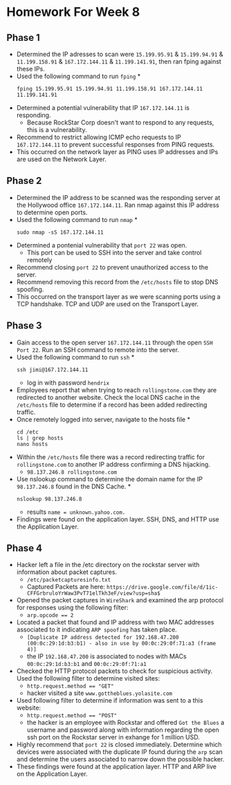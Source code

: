 # **Homework For Week 8**

## **Phase 1**

 * Determined the IP adresses to scan were `15.199.95.91` & `15.199.94.91` & `11.199.158.91` & `167.172.144.11` & `11.199.141.91`, then ran fping against these IPs.
 * Used the following command to run `fping`
    * 
    ```
    fping 15.199.95.91 15.199.94.91 11.199.158.91 167.172.144.11 11.199.141.91
    ```
 * Determined a potential vulnerability that IP `167.172.144.11` is responding.
    * Because RockStar Corp doesn't want to respond to any requests, this is a vulnerability.
 * Recommend to restrict allowing ICMP echo requests to IP `167.172.144.11` to prevent successful responses from PING requests.
 * This occurred on the network layer as PING uses IP addresses and IPs are used on the Network Layer.

## **Phase 2**

 * Determined the IP address to be scanned was the responding server at the Hollywood office `167.172.144.11`. Ran nmap against this IP address to determine open ports.
 * Used the following command to run `nmap`
    * 
    ``` 
    sudo nmap -sS 167.172.144.11
    ```
 * Determined a pontenial vulnerability that `port 22` was open.
    * This port can be used to SSH into the server and take control remotely
 * Recommend closing `port 22` to prevent unauthorized access to the server.
 * Recommend removing this record from the `/etc/hosts` file to stop DNS spoofing.
 * This occurred on the transport layer as we were scanning ports using a TCP handshake. TCP and UDP are used on the Transport Layer.

 ## **Phase 3**

 * Gain access to the open server `167.172.144.11` through the open `SSH Port 22`. Run an SSH command to remote into the server.
 * Used the following command to run `ssh`
    * 
    ```
    ssh jimi@167.172.144.11
    ```
    * log in with password `hendrix`
 * Employees report that when trying to reach `rollingstone.com` they are redirected to another website. Check the local DNS cache in the `/etc/hosts` file to determine if a record has been added redirecting traffic.
 * Once remotely logged into server, navigate to the hosts file
    * 
    ```
    cd /etc
    ls | grep hosts
    nano hosts
    ```
 * Within the `/etc/hosts` file there was a record redirecting traffic for `rollingstone.com` to another IP address confirming a DNS hijacking.
    * `98.137.246.8 rollingstone.com`
 * Use nslookup command to determine the domain name for the IP `98.137.246.8` found in the DNS Cache.
    * 
    ```
    nslookup 98.137.246.8
    ```
    * results `name = unknown.yahoo.com.`
 * Findings were found on the application layer. SSH, DNS, and HTTP use the Application Layer.

 ## **Phase 4**

 * Hacker left a file in the /etc directory on the rockstar server with information about packet captures.
    * `/etc/packetcapturesinfo.txt`
    * Captured Packets are here:
 `https://drive.google.com/file/d/1ic-CFFGrbruloYrWaw3PvT71elTkh3eF/view?usp=sha$`
 * Opened the packet captures in `WireShark` and examined the arp protocol for responses using the following filter:
    * `arp.opcode == 2`
 * Located a packet that found and IP address with two MAC addresses associated to it indicating `ARP spoofing` has taken place.
    * `[Duplicate IP address detected for 192.168.47.200 (00:0c:29:1d:b3:b1) - also in use by 00:0c:29:0f:71:a3 (frame 4)]`
    * the IP `192.168.47.200` is associated to nodes with MACs `00:0c:29:1d:b3:b1` and `00:0c:29:0f:71:a1`
 * Checked the HTTP protocol packets to check for suspicious activity. Used the following filter to determine visited sites:
    * `http.request.method == "GET"`
    * hacker visited a site `www.gottheblues.yolasite.com`
 * Used following filter to determine if information was sent to a this website:
    * `http.request.method == "POST"`
    * the hacker is an employee with Rockstar and offered `Got the Blues` a username and password along with information regarding the open ssh port on the Rockstar server in exhange for 1 million USD.
 * Highly recommend that `port 22` is closed immediately. Determine which devices were associated with the duplicate IP found during the `arp` scan and determine the users associated to narrow down the possible hacker.
 * These findings were found at the application layer. HTTP and ARP live on the Application Layer.





